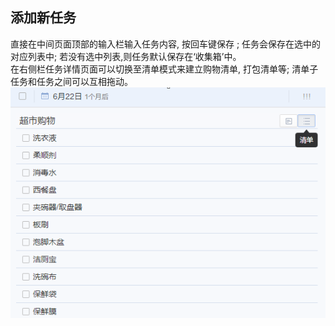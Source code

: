 ## 添加新任务
直接在中间页面顶部的输入栏输入任务内容, 按回车键保存 ; 任务会保存在选中的对应列表中; 若没有选中列表,则任务默认保存在‘收集箱’中。 <br />在右侧栏任务详情页面可以切换至清单模式来建立购物清单, 打包清单等; 清单子任务和任务之间可以互相拖动。![](../images/image005.png)
